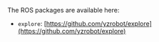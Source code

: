 The ROS packages are available here:

* `explore`: [https://github.com/yzrobot/explore](https://github.com/yzrobot/explore)
